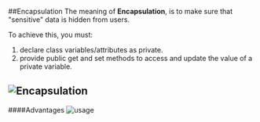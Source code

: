 ##Encapsulation
The meaning of **Encapsulation**, is to make sure that "sensitive" data is hidden from users.

To achieve this, you must:
1) declare class variables/attributes as private.
2) provide public get and set methods to access and update the value of a private variable.

![Encapsulation](https://www.simplilearn.com/ice9/free_resources_article_thumb/Encapsulation_in_Java.png)
-------
####Advantages
![usage](https://www.simplilearn.com/ice9/free_resources_article_thumb/why_we_need_encapsulation-Encapsulation_in_Java.png)